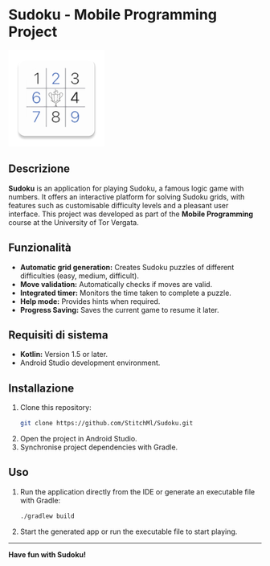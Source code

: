# Sudoku - Mobile Programming Project

![Sudoku Game](https://github.com/StitchMl/Sudoku/blob/master/app/src/main/res/mipmap-xxxhdpi/ic_launcher.png)

## Descrizione
**Sudoku** is an application for playing Sudoku, a famous logic game with numbers. It offers an interactive platform for solving Sudoku grids, with features such as customisable difficulty levels and a pleasant user interface.
This project was developed as part of the **Mobile Programming** course at the University of Tor Vergata.

## Funzionalità
- **Automatic grid generation:** Creates Sudoku puzzles of different difficulties (easy, medium, difficult).
- **Move validation:** Automatically checks if moves are valid.
- **Integrated timer:** Monitors the time taken to complete a puzzle.
- **Help mode:** Provides hints when required.
- **Progress Saving:** Saves the current game to resume it later.

## Requisiti di sistema
- **Kotlin:** Version 1.5 or later.
- Android Studio development environment.

## Installazione
1. Clone this repository:
   ```bash
   git clone https://github.com/StitchMl/Sudoku.git
   ```
2. Open the project in Android Studio.
3. Synchronise project dependencies with Gradle.

## Uso
1. Run the application directly from the IDE or generate an executable file with Gradle:
   ```bash
   ./gradlew build
   ```
2. Start the generated app or run the executable file to start playing.

---

**Have fun with Sudoku!**
